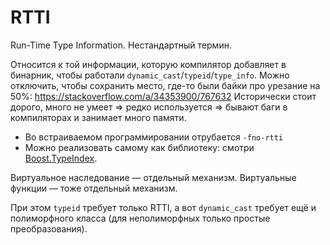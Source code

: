 # RTTI
Run-Time Type Information.
Нестандартный термин.

Относится к той информации, которую компилятор добавляет в бинарник, чтобы работали `dynamic_cast`/`typeid`/`type_info`.
Можно отключить, чтобы сохранить место, где-то были байки про урезание на 50%: https://stackoverflow.com/a/34353900/767632
Исторически стоит дорого, много не умеет => редко используется => бывают баги в компиляторах и занимает много памяти.

* Во встраиваемом программировании отрубается `-fno-rtti`
* Можно реализовать самому как библиотеку: смотри [Boost.TypeIndex](https://www.boost.org/doc/libs/1_72_0/doc/html/boost_typeindex.html).

Виртуальное наследование — отдельный механизм.
Виртуальные функции — тоже отдельный механизм.

При этом `typeid` требует только RTTI, а вот `dynamic_cast` требует ещё и полиморфного класса (для неполиморфных только простые преобразования).
